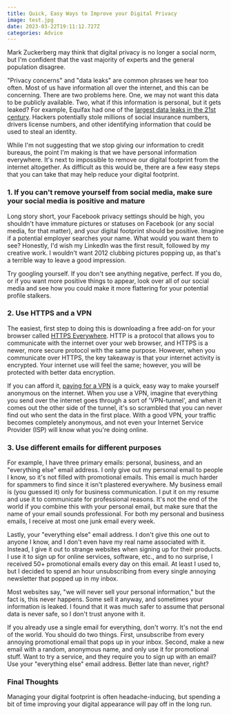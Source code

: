 ```yaml
---
title: Quick, Easy Ways to Improve your Digital Privacy
image: test.jpg
date: 2023-03-22T19:11:12.727Z
categories: Advice
---
```


Mark Zuckerberg may think that digital privacy is no longer a social norm, but I'm confident that the vast majority of experts and the general population disagree.

"Privacy concerns" and "data leaks" are common phrases we hear too often. Most of us have information all over the internet, and this can be concerning. There are two problems here. One, we may not want this data to be publicly available. Two, what if this information is personal, but it gets leaked? For example, Equifax had one of the [largest data leaks in the 21st century](https://www.csoonline.com/article/3444488/equifax-data-breach-faq-what-happened-who-was-affected-what-was-the-impact.html). Hackers potentially stole millions of social insurance numbers, drivers license numbers, and other identifying information that could be used to steal an identity.

While I'm not suggesting that we stop giving our information to credit bureaus, the point I'm making is that we have personal information everywhere. It's next to impossible to remove our digital footprint from the internet altogether. As difficult as this would be, there are a few easy steps that you can take that may help reduce your digital footprint.

### 1. If you can't remove yourself from social media, make sure your social media is positive and mature

Long story short, your Facebook privacy settings should be high, you shouldn't have immature pictures or statuses on Facebook (or any social media, for that matter), and your digital footprint should be positive. Imagine if a potential employer searches your name. What would you want them to see? Honestly, I'd wish my LinkedIn was the first result, followed by my creative work. I wouldn't want 2012 clubbing pictures popping up, as that's a terrible way to leave a good impression.

Try googling yourself. If you don't see anything negative, perfect. If you do, or if you want more positive things to appear, look over all of our social media and see how you could make it more flattering for your potential profile stalkers.

### 2. Use HTTPS and a VPN

The easiest, first step to doing this is downloading a free add-on for your browser called [HTTPS Everywhere](https://www.eff.org/https-everywhere). HTTP is a protocol that allows you to communicate with the internet over your web browser, and HTTPS is a newer, more secure protocol with the same purpose. However, when you communicate over HTTPS, the key takeaway is that your internet activity is encrypted. Your internet use will feel the same; however, you will be protected with better data encryption.

If you can afford it, [paying for a VPN](https://www.pcmag.com/picks/the-best-vpn-services) is a quick, easy way to make yourself anonymous on the internet. When you use a VPN, imagine that everything you send over the internet goes through a sort of 'VPN-tunnel', and when it comes out the other side of the tunnel, it's so scrambled that you can never find out who sent the data in the first place. With a good VPN, your traffic becomes completely anonymous, and not even your Internet Service Provider (ISP) will know what you're doing online.

### 3. Use different emails for different purposes

For example, I have three primary emails: personal, business, and an "everything else" email address. I only give out my personal email to people I know, so it's not filled with promotional emails. This email is much harder for spammers to find since it isn't plastered everywhere. My business email is (you guessed it) only for business communication. I put it on my resume and use it to communicate for professional reasons. It's not the end of the world if you combine this with your personal email, but make sure that the name of your email sounds professional. For both my personal and business emails, I receive at most one junk email every week.

Lastly, your "everything else" email address. I don't give this one out to anyone I know, and I don't even have my real name associated with it. Instead, I give it out to strange websites when signing up for their products. I use it to sign up for online services, software, etc., and to no surprise, I received 50+ promotional emails every day on this email. At least I used to, but I decided to spend an hour unsubscribing from every single annoying newsletter that popped up in my inbox.

Most websites say, "we will never sell your personal information," but the fact is, this never happens. Some sell it anyway, and sometimes your information is leaked. I found that it was much safer to assume that personal data is never safe, so I don't trust anyone with it.

If you already use a single email for everything, don't worry. It's not the end of the world. You should do two things. First, unsubscribe from every annoying promotional email that pops up in your inbox. Second, make a new email with a random, anonymous name, and only use it for promotional stuff. Want to try a service, and they require you to sign up with an email? Use your "everything else" email address. Better late than never, right?

### Final Thoughts

Managing your digital footprint is often headache-inducing, but spending a bit of time improving your digital appearance will pay off in the long run.
